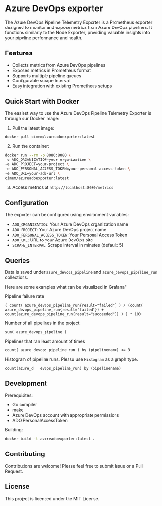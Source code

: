 # Azure DevOps exporter


The Azure DevOps Pipeline Telemetry Exporter is a Prometheus exporter designed to monitor and expose metrics from Azure DevOps pipelines. It functions similarly to the Node Exporter, providing valuable insights into your pipeline performance and health.

## Features

- Collects metrics from Azure DevOps pipelines
- Exposes metrics in Prometheus format
- Supports multiple pipeline queues
- Configurable scrape interval
- Easy integration with existing Prometheus setups

## Quick Start with Docker

The easiest way to use the Azure DevOps Pipeline Telemetry Exporter is through our Docker image:

1. Pull the latest image:

``` bash 
docker pull cimem/azureadoexporter:latest
```

2. Run the container:
``` bash 
docker run --rm -p 8080:8080 \
-e ADO_ORGANIZATION=your-organization \
-e ADO_PROJECT=your-project \
-e ADO_PERSONAL_ACCESS_TOKEN=your-personal-access-token \
-e ADO_URL=your-ado-url \
cimem/azureadoexporter:latest
```

3. Access metrics at `http://localhost:8080/metrics`

## Configuration

The exporter can be configured using environment variables:

- `ADO_ORGANIZATION`: Your Azure DevOps organization name
- `ADO_PROJECT`: Your Azure DevOps project name
- `ADO_PERSONAL_ACCESS_TOKEN`: Your Personal Access Token
- `ADO_URL`: URL to your Azure DevOps site
- `SCRAPE_INTERVAL`: Scrape interval in minutes (default: 5)

## Queries

Data is saved under `azure_devops_pipeline` and  `azure_devops_pipeline_run` collections. 

Here are some examples what can be visualized in Grafana"

Pipeline failure rate
``` promql
( count( azure_devops_pipeline_run{result="failed"} ) / (count( azure_devops_pipeline_run{result="failed"}) + count(azure_devops_pipeline_run{result="succeeded"}) ) ) * 100
```

Number of all pipelines in the project
``` promql
sum( azure_devops_pipeline )
```

Pipelines that ran least amount of times
``` promql
count( azure_devops_pipeline_run ) by (pipelinename) <= 3
```

Histogram of pipeline runs. Pleasu use `Histogram` as a graph type.
``` promql
count(azure_d   evops_pipeline_run) by (pipelinename)
```

## Development

Prerequisites:
- Go compiler
- make
- Azure DevOps account with appropriate permissions
- ADO PersonalAccessToken

Building:

``` bash
docker build -t azureadoexporter:latest .
```

## Contributing

Contributions are welcome! Please feel free to submit Issue or a Pull Request.

## License

This project is licensed under the MIT License.